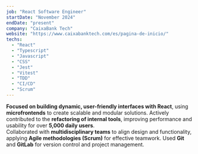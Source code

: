 ```yaml
---
job: "React Software Engineer"
startDate: "November 2024"
endDate: "present"
company: "CaixaBank Tech"
website: "https://www.caixabanktech.com/es/pagina-de-inicio/"
techs:
  - "React"
  - "Typescript"
  - "Javascript"
  - "CSS"
  - "Jest"
  - "Vitest"
  - "TDD"
  - "CI/CD"
  - "Scrum"
---
```


**Focused on building dynamic, user-friendly interfaces with React**, using **microfrontends** to create scalable and modular solutions. Actively contributed to the **refactoring of internal tools**, improving performance and usability for over **5,000 daily users**.  
Collaborated with **multidisciplinary teams** to align design and functionality, applying **Agile methodologies (Scrum)** for effective teamwork. Used **Git** and **GitLab** for version control and project management.
